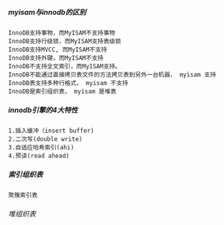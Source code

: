 ##### myisam与innodb的区别

```
InnoDB支持事物，而MyISAM不支持事物
InnoDB支持行级锁，而MyISAM支持表级锁
InnoDB支持MVCC, 而MyISAM不支持
InnoDB支持外键，而MyISAM不支持
InnoDB不支持全文索引，而MyISAM支持。
InnoDB不能通过直接拷贝表文件的方法拷贝表到另外一台机器， myisam 支持
InnoDB表支持多种行格式， myisam 不支持
InnoDB是索引组织表， myisam 是堆表
```

##### innodb引擎的4大特性

```
1.插入缓冲（insert buffer)
2.二次写(double write)
3.自适应哈希索引(ahi)
4.预读(read ahead)
```

##### 索引组织表

```
聚簇索引表
```

###### 堆组织表

```

```

 